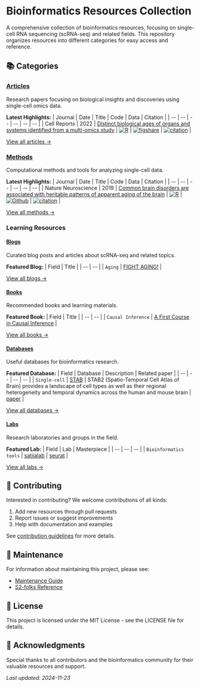 # Bioinformatics Resources Collection

A comprehensive collection of bioinformatics resources, focusing on single-cell RNA sequencing (scRNA-seq) and related fields. This repository organizes resources into different categories for easy access and reference.

## 📚 Categories

### [Articles](https://mengxu98.github.io/Bioinformatics_resources_collection/posts/articles/index.html)
Research papers focusing on biological insights and discoveries using single-cell omics data.

**Latest Highlights:**
| Journal | Date | Title | Code | Data | Citation |
| -- | -- | -- | -- | -- | -- |
| Cell Reports | 2022 | [Distinct biological ages of organs and systems identified from a multi-omics study](https://doi.org/10.1016/j.celrep.2022.110459) | [![R](https://img.shields.io/badge/-R-198ce7)](https://doi.org/10.5281/zenodo.6002321) | [![figshare](https://img.shields.io/badge/-figshare-c62764)](https://doi.org/10.6084/m9.figshare.19085156) | [![citation](https://img.shields.io/badge/dynamic/json?label=citation&query=citationCount&url=https%3A%2F%2Fapi.semanticscholar.org%2Fgraph%2Fv1%2Fpaper%2Ffa40c4ea0810be27e974e0d97cf6eeaf2ef85973%3Ffields%3DcitationCount)](https://api.semanticscholar.org/graph/v1/paper/fa40c4ea0810be27e974e0d97cf6eeaf2ef85973) |


[View all articles →](https://mengxu98.github.io/Bioinformatics_resources_collection/posts/articles/index.html)

### [Methods](https://mengxu98.github.io/Bioinformatics_resources_collection/posts/methods/index.html)
Computational methods and tools for analyzing single-cell data.

**Latest Highlights:**
| Journal | Date | Title | Code | Data | Citation |
| -- | -- | -- | -- | -- | -- |
| Nature Neuroscience | 2019 | [Common brain disorders are associated with heritable patterns of apparent aging of the brain](https://doi.org/10.1038/s41593-019-0471-7) | [![R](https://img.shields.io/badge/-R-198ce7)](https://github.com/tobias-kaufmann/brainage) | [![Github](https://img.shields.io/badge/-Github-336699)](https://github.com/tobias-kaufmann/brainage) | [![citation](https://img.shields.io/badge/dynamic/json?label=citation&query=citationCount&url=https%3A%2F%2Fapi.semanticscholar.org%2Fgraph%2Fv1%2Fpaper%2Fd7f5a9db5d6fe9564077f2ee783e4baa93111311%3Ffields%3DcitationCount)](https://api.semanticscholar.org/graph/v1/paper/d7f5a9db5d6fe9564077f2ee783e4baa93111311) |


[View all methods →](https://mengxu98.github.io/Bioinformatics_resources_collection/posts/methods/index.html)

### Learning Resources

#### [Blogs](https://mengxu98.github.io/Bioinformatics_resources_collection/posts/blogs/index.html)
Curated blog posts and articles about scRNA-seq and related topics.

**Featured Blog:**
| Field | Title |
| -- | -- |
| `Aging` | [FIGHT AGING!](https://www.fightaging.org/) |

[View all blogs →](https://mengxu98.github.io/Bioinformatics_resources_collection/posts/blogs/index.html)

#### [Books](https://mengxu98.github.io/Bioinformatics_resources_collection/posts/books/index.html)
Recommended books and learning materials.

**Featured Book:**
| Field | Title |
| -- | -- |
| `Causal Inference` | [A First Course in Causal Inference](https://arxiv.org/abs/2305.18793) |

[View all books →](https://mengxu98.github.io/Bioinformatics_resources_collection/posts/books/index.html)

#### [Databases](https://mengxu98.github.io/Bioinformatics_resources_collection/posts/databases/index.html)
Useful databases for bioinformatics research.

**Featured Database:**
| Field | Database | Description | Related paper |
| -- | -- | -- | -- |
| `Single-cell` | [STAB](https://mai.fudan.edu.cn/stab2/) | STAB2 (Spatio-Temporal Cell Atlas of Brain) provides a landscape of cell types as well as their regional heterogeneity and temporal dynamics across the human and mouse brain | [paper](https://academic.oup.com/nar/article/52/D1/D1033/7334093) |

[View all databases →](https://mengxu98.github.io/Bioinformatics_resources_collection/posts/databases/index.html)

#### [Labs](https://mengxu98.github.io/Bioinformatics_resources_collection/posts/labs/index.html)
Research laboratories and groups in the field.

**Featured Lab:**
| Field | Lab | Masterpiece |
| -- | -- | -- |
| `Bioinformatics tools` | [satijalab](https://satijalab.org/) | [seurat](https://github.com/satijalab/seurat) |

[View all labs →](https://mengxu98.github.io/Bioinformatics_resources_collection/posts/labs/index.html)

## 🤝 Contributing
Interested in contributing? We welcome contributions of all kinds:
1. Add new resources through pull requests
2. Report issues or suggest improvements
3. Help with documentation and examples

See [contribution guidelines](https://mengxu98.github.io/Bioinformatics_resources_collection/posts/description/index.html) for more details.

## 📝 Maintenance
For information about maintaining this project, please see:
- [Maintenance Guide](https://mengxu98.github.io/Bioinformatics_resources_collection/posts/description/index.html)
- [S2-folks Reference](https://github.com/allenai/s2-folks/tree/main)

## 📄 License
This project is licensed under the MIT License - see the LICENSE file for details.

## 🌟 Acknowledgments
Special thanks to all contributors and the bioinformatics community for their valuable resources and support.

*Last updated: 2024-11-23*
